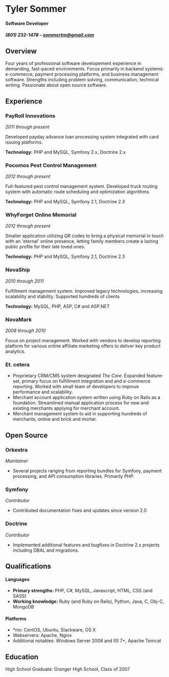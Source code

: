Tyler Sommer
============

#### Software Developer
##### (801) 232-1478 - sommertm@gmail.com

Overview
--------
Four years of professional software developement experience in demanding, fast-paced environments. Focus primarily in backend systems: e-commerce, payment processing platforms, and business management software. Strengths including problem solving, communication, technical writing. Passionate about open source software.


Experience
----------

### PayRoll Innovations
_2011 through present_

Developed payday advance loan processing system integrated with card issuing platforms. 

**Technology:** PHP and MySQL, Symfony 2.x, Doctrine 2.x


### Pocomos Pest Control Management
_2012 through present_

Full-featured pest control management system. Developed truck routing system with automatic route scheduling and optimization algorithms.

**Technology:** PHP and MySQL, Symfony 2.1, Doctrine 2.3


### WhyForget Online Memorial
_2012 through present_

Smaller application utilizing QR codes to bring a physical memorial in touch with an 'eternal' online presence, letting family members create a lasting public profile for their late loved ones.

**Technology:** PHP and MySQL, Symfony 2.1, Doctrine 2.3


### NovaShip
_2010 through 2011_

Fulfillment management system. Improved legacy technologies, increasing scalability and stability. Supported hundreds of clients 

**Technology:** MySQL, PHP, ASP, C# and ASP.NET


### NovaMark
_2008 through 2010_

Focus on project management. Worked with vendors to develop reporting platform for various online affiliate marketing offers to deliver key product analytics.


### Et. cetera

 - Proprietary CRM/CMS system designated *The Core*. Expanded feature-set, primary focus on fulfillment integration and and e-commerce reporting. Worked with small team of developers to improve performance and scalability.
 - Merchant account application system written using Ruby on Rails as a foundation. Streamlined manual application process for new and existing merchants applying for merchant account.
 - Merchant management system to aid in supporting hundreds of merchants, online and brick and mortar.


Open Source
-----------
### Orkestra
_Maintainer_

 - Several projects ranging from reporting bundles for Symfony, payment processing, and API consumption libraries. Primarily PHP.

### Symfony
_Contributor_

 - Contributed documentation fixes and updates since version 2.0

### Doctrine
_Contributor_

 - Implemented additional features and bugfixes in Doctrine 2.x projects including DBAL and migrations.


Qualifications
--------------

#### Languages
 - **Primary strengths:** PHP, C#, MySQL, Javascript, HTML, CSS (and SASS)
 - **Working knowledge:** Ruby (and Ruby on Rails), Python, Java, C, Obj-C, MongoDB

#### Platforms
 - *nix: CentOS, Ubuntu, Slackware, OS X
 - Webservers: Apache, Nginx
 - Additional notables: Windows Server 2008 and IIS 7+, Apache Tomcat


Education
---------
High School Graduate: Granger High School, Class of 2007

